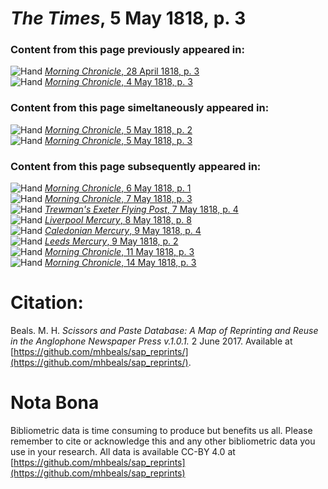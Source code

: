 # *The Times*, 5 May 1818, p. 3  
  
### Content from this page previously appeared in:  
![Hand](http://scissorsandpaste.net/wp-content/uploads/2017/06/smallhandpointer.png) [*Morning Chronicle*, 28 April 1818, p. 3](https://mhbeals.github.io/sap_html/Morning-Chronicle/Morning-Chronicle-28-April-1818-p-3)  
![Hand](http://scissorsandpaste.net/wp-content/uploads/2017/06/smallhandpointer.png) [*Morning Chronicle*, 4 May 1818, p. 3](https://mhbeals.github.io/sap_html/Morning-Chronicle/Morning-Chronicle-4-May-1818-p-3)  
  
### Content from this page simeltaneously appeared in:  
![Hand](http://scissorsandpaste.net/wp-content/uploads/2017/06/smallhandpointer.png) [*Morning Chronicle*, 5 May 1818, p. 2](https://mhbeals.github.io/sap_html/Morning-Chronicle/Morning-Chronicle-5-May-1818-p-2)  
![Hand](http://scissorsandpaste.net/wp-content/uploads/2017/06/smallhandpointer.png) [*Morning Chronicle*, 5 May 1818, p. 3](https://mhbeals.github.io/sap_html/Morning-Chronicle/Morning-Chronicle-5-May-1818-p-3)  
  
### Content from this page subsequently appeared in:  
![Hand](http://scissorsandpaste.net/wp-content/uploads/2017/06/smallhandpointer.png) [*Morning Chronicle*, 6 May 1818, p. 1](https://mhbeals.github.io/sap_html/Morning-Chronicle/Morning-Chronicle-6-May-1818-p-1)  
![Hand](http://scissorsandpaste.net/wp-content/uploads/2017/06/smallhandpointer.png) [*Morning Chronicle*, 7 May 1818, p. 3](https://mhbeals.github.io/sap_html/Morning-Chronicle/Morning-Chronicle-7-May-1818-p-3)  
![Hand](http://scissorsandpaste.net/wp-content/uploads/2017/06/smallhandpointer.png) [*Trewman's Exeter Flying Post*, 7 May 1818, p. 4](https://mhbeals.github.io/sap_html/Trewman's-Exeter-Flying-Post/Trewman's-Exeter-Flying-Post-7-May-1818-p-4)  
![Hand](http://scissorsandpaste.net/wp-content/uploads/2017/06/smallhandpointer.png) [*Liverpool Mercury*, 8 May 1818, p. 8](https://mhbeals.github.io/sap_html/Liverpool-Mercury/Liverpool-Mercury-8-May-1818-p-8)  
![Hand](http://scissorsandpaste.net/wp-content/uploads/2017/06/smallhandpointer.png) [*Caledonian Mercury*, 9 May 1818, p. 4](https://mhbeals.github.io/sap_html/Caledonian-Mercury/Caledonian-Mercury-9-May-1818-p-4)  
![Hand](http://scissorsandpaste.net/wp-content/uploads/2017/06/smallhandpointer.png) [*Leeds Mercury*, 9 May 1818, p. 2](https://mhbeals.github.io/sap_html/Leeds-Mercury/Leeds-Mercury-9-May-1818-p-2)  
![Hand](http://scissorsandpaste.net/wp-content/uploads/2017/06/smallhandpointer.png) [*Morning Chronicle*, 11 May 1818, p. 3](https://mhbeals.github.io/sap_html/Morning-Chronicle/Morning-Chronicle-11-May-1818-p-3)  
![Hand](http://scissorsandpaste.net/wp-content/uploads/2017/06/smallhandpointer.png) [*Morning Chronicle*, 14 May 1818, p. 3](https://mhbeals.github.io/sap_html/Morning-Chronicle/Morning-Chronicle-14-May-1818-p-3)  


# Citation: 

Beals. M. H. *Scissors and Paste Database: A Map of Reprinting and Reuse in the Anglophone Newspaper Press v.1.0.1.* 2 June 2017. Available at [https://github.com/mhbeals/sap_reprints/](https://github.com/mhbeals/sap_reprints/). 

# Nota Bona

Bibliometric data is time consuming to produce but benefits us all. Please remember to cite or acknowledge this and any other bibliometric data you use in your research. All data is available CC-BY 4.0 at [https://github.com/mhbeals/sap_reprints](https://github.com/mhbeals/sap_reprints)